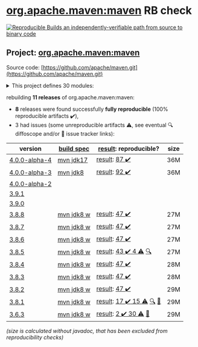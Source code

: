 [org.apache.maven:maven](https://central.sonatype.com/artifact/org.apache.maven/maven/4.0.0-alpha-4/versions) RB check
=======

[![Reproducible Builds](https://reproducible-builds.org/images/logos/rb.svg) an independently-verifiable path from source to binary code](https://reproducible-builds.org/)

## Project: [org.apache.maven:maven](https://central.sonatype.com/artifact/org.apache.maven/maven/4.0.0-alpha-4/versions)

Source code: [https://github.com/apache/maven.git](https://github.com/apache/maven.git)

<details><summary>This project defines 30 modules:</summary>

* [org.apache.maven:apache-maven](https://central.sonatype.com/artifact/org.apache.maven/apache-maven/4.0.0-alpha-4)
* [org.apache.maven:maven](https://central.sonatype.com/artifact/org.apache.maven/maven/4.0.0-alpha-4)
* [org.apache.maven:maven-api](https://central.sonatype.com/artifact/org.apache.maven/maven-api/4.0.0-alpha-4)
* [org.apache.maven:maven-api-core](https://central.sonatype.com/artifact/org.apache.maven/maven-api-core/4.0.0-alpha-4)
* [org.apache.maven:maven-api-meta](https://central.sonatype.com/artifact/org.apache.maven/maven-api-meta/4.0.0-alpha-4)
* [org.apache.maven:maven-api-model](https://central.sonatype.com/artifact/org.apache.maven/maven-api-model/4.0.0-alpha-4)
* [org.apache.maven:maven-api-settings](https://central.sonatype.com/artifact/org.apache.maven/maven-api-settings/4.0.0-alpha-4)
* [org.apache.maven:maven-api-toolchain](https://central.sonatype.com/artifact/org.apache.maven/maven-api-toolchain/4.0.0-alpha-4)
* [org.apache.maven:maven-api-xml](https://central.sonatype.com/artifact/org.apache.maven/maven-api-xml/4.0.0-alpha-4)
* [org.apache.maven:maven-artifact](https://central.sonatype.com/artifact/org.apache.maven/maven-artifact/4.0.0-alpha-4)
* [org.apache.maven:maven-bom](https://central.sonatype.com/artifact/org.apache.maven/maven-bom/4.0.0-alpha-4)
* [org.apache.maven:maven-builder-support](https://central.sonatype.com/artifact/org.apache.maven/maven-builder-support/4.0.0-alpha-4)
* [org.apache.maven:maven-compat](https://central.sonatype.com/artifact/org.apache.maven/maven-compat/4.0.0-alpha-4)
* [org.apache.maven:maven-core](https://central.sonatype.com/artifact/org.apache.maven/maven-core/4.0.0-alpha-4)
* [org.apache.maven:maven-embedder](https://central.sonatype.com/artifact/org.apache.maven/maven-embedder/4.0.0-alpha-4)
* [org.apache.maven:maven-model](https://central.sonatype.com/artifact/org.apache.maven/maven-model/4.0.0-alpha-4)
* [org.apache.maven:maven-model-builder](https://central.sonatype.com/artifact/org.apache.maven/maven-model-builder/4.0.0-alpha-4)
* [org.apache.maven:maven-model-transform](https://central.sonatype.com/artifact/org.apache.maven/maven-model-transform/4.0.0-alpha-4)
* [org.apache.maven:maven-plugin-api](https://central.sonatype.com/artifact/org.apache.maven/maven-plugin-api/4.0.0-alpha-4)
* [org.apache.maven:maven-repository-metadata](https://central.sonatype.com/artifact/org.apache.maven/maven-repository-metadata/4.0.0-alpha-4)
* [org.apache.maven:maven-resolver-provider](https://central.sonatype.com/artifact/org.apache.maven/maven-resolver-provider/4.0.0-alpha-4)
* [org.apache.maven:maven-settings](https://central.sonatype.com/artifact/org.apache.maven/maven-settings/4.0.0-alpha-4)
* [org.apache.maven:maven-settings-builder](https://central.sonatype.com/artifact/org.apache.maven/maven-settings-builder/4.0.0-alpha-4)
* [org.apache.maven:maven-slf4j-provider](https://central.sonatype.com/artifact/org.apache.maven/maven-slf4j-provider/4.0.0-alpha-4)
* [org.apache.maven:maven-slf4j-wrapper](https://central.sonatype.com/artifact/org.apache.maven/maven-slf4j-wrapper/4.0.0-alpha-4)
* [org.apache.maven:maven-toolchain-builder](https://central.sonatype.com/artifact/org.apache.maven/maven-toolchain-builder/4.0.0-alpha-4)
* [org.apache.maven:maven-toolchain-model](https://central.sonatype.com/artifact/org.apache.maven/maven-toolchain-model/4.0.0-alpha-4)
* [org.apache.maven:maven-xml-impl](https://central.sonatype.com/artifact/org.apache.maven/maven-xml-impl/4.0.0-alpha-4)
* [org.apache.maven:modello-plugin-velocity](https://central.sonatype.com/artifact/org.apache.maven/modello-plugin-velocity/4.0.0-alpha-4)
* [org.apache.maven:plexus-utils](https://central.sonatype.com/artifact/org.apache.maven/plexus-utils/4.0.0-alpha-4)
</details>

rebuilding **11 releases** of org.apache.maven:maven:
- **8** releases were found successfully **fully reproducible** (100% reproducible artifacts :heavy_check_mark:),
- 3 had issues (some unreproducible artifacts :warning:, see eventual :mag: diffoscope and/or :memo: issue tracker links):

| version | [build spec](/BUILDSPEC.md) | [result](https://reproducible-builds.org/docs/jvm/): reproducible? | size |
| -- | --------- | ------ | -- |
| [4.0.0-alpha-4](https://central.sonatype.com/artifact/org.apache.maven/maven/4.0.0-alpha-4/pom) | [mvn jdk17](maven-4.0.0-alpha-4.buildspec) | [result](maven-4.0.0-alpha-4.buildinfo): [87 :heavy_check_mark: ](maven-4.0.0-alpha-4.buildcompare) | 36M |
| [4.0.0-alpha-3](https://central.sonatype.com/artifact/org.apache.maven/maven/4.0.0-alpha-3/pom) | [mvn jdk8](maven-4.0.0-alpha-3.buildspec) | [result](maven-4.0.0-alpha-3.buildinfo): [92 :heavy_check_mark: ](maven-4.0.0-alpha-3.buildcompare) | 36M |
| [4.0.0-alpha-2](https://central.sonatype.com/artifact/org.apache.maven/maven/4.0.0-alpha-2/pom) | | | |
| [3.9.1](https://central.sonatype.com/artifact/org.apache.maven/maven/3.9.1/pom) | | | |
| [3.9.0](https://central.sonatype.com/artifact/org.apache.maven/maven/3.9.0/pom) | | | |
| [3.8.8](https://central.sonatype.com/artifact/org.apache.maven/maven/3.8.8/pom) | [mvn jdk8 w](maven-3.8.8.buildspec) | [result](maven-3.8.8.buildinfo): [47 :heavy_check_mark: ](maven-3.8.8.buildcompare) | 27M |
| [3.8.7](https://central.sonatype.com/artifact/org.apache.maven/maven/3.8.7/pom) | [mvn jdk8 w](maven-3.8.7.buildspec) | [result](maven-3.8.7.buildinfo): [47 :heavy_check_mark: ](maven-3.8.7.buildcompare) | 27M |
| [3.8.6](https://central.sonatype.com/artifact/org.apache.maven/maven/3.8.6/pom) | [mvn jdk8 w](maven-3.8.6.buildspec) | [result](maven-3.8.6.buildinfo): [47 :heavy_check_mark: ](maven-3.8.6.buildcompare) | 27M |
| [3.8.5](https://central.sonatype.com/artifact/org.apache.maven/maven/3.8.5/pom) | [mvn jdk8 w](maven-3.8.5.buildspec) | [result](maven-3.8.5.buildinfo): [43 :heavy_check_mark:  4 :warning:](maven-3.8.5.buildcompare) [:mag:](maven-3.8.5.diffoscope) | 27M |
| [3.8.4](https://central.sonatype.com/artifact/org.apache.maven/maven/3.8.4/pom) | [mvn jdk8 w](maven-3.8.4.buildspec) | [result](maven-3.8.4.buildinfo): [47 :heavy_check_mark: ](maven-3.8.4.buildcompare) | 28M |
| [3.8.3](https://central.sonatype.com/artifact/org.apache.maven/maven/3.8.3/pom) | [mvn jdk8 w](maven-3.8.3.buildspec) | [result](maven-3.8.3.buildinfo): [47 :heavy_check_mark: ](maven-3.8.3.buildcompare) | 28M |
| [3.8.2](https://central.sonatype.com/artifact/org.apache.maven/maven/3.8.2/pom) | [mvn jdk8 w](maven-3.8.2.buildspec) | [result](maven-3.8.2.buildinfo): [47 :heavy_check_mark: ](maven-3.8.2.buildcompare) | 29M |
| [3.8.1](https://central.sonatype.com/artifact/org.apache.maven/maven/3.8.1/pom) | [mvn jdk8 w](maven-3.8.1.buildspec) | [result](maven-3.8.1.buildinfo): [17 :heavy_check_mark:  15 :warning:](maven-3.8.1.buildcompare) [:mag:](maven-3.8.1.diffoscope) [:memo:](https://issues.apache.org/jira/browse/MNG-7155) | 29M |
| [3.6.3](https://central.sonatype.com/artifact/org.apache.maven/maven/3.6.3/pom) | [mvn jdk8 w](maven-3.6.3.buildspec) | [result](apache-maven-3.6.3.buildinfo): [2 :heavy_check_mark:  30 :warning:](apache-maven-3.6.3.buildcompare) [:memo:](https://issues.apache.org/jira/browse/MNG-6859) | 29M |

<i>(size is calculated without javadoc, that has been excluded from reproducibility checks)</i>
